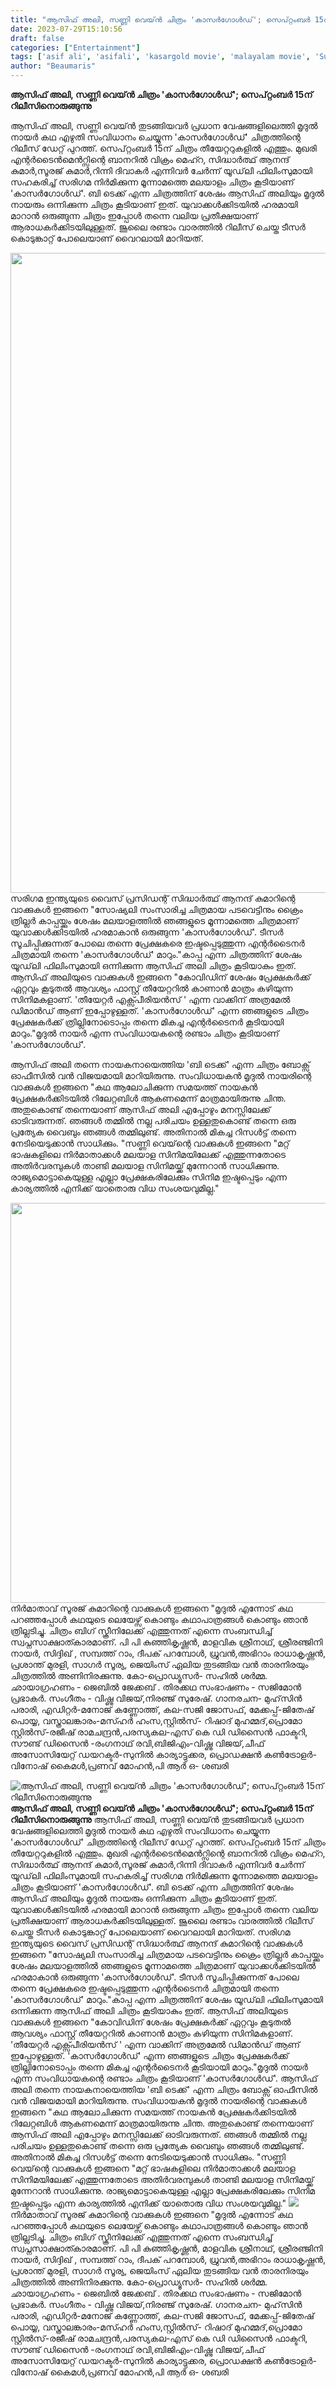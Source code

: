 ```yaml
---
title: "ആസിഫ് അലി, സണ്ണി വെയ്ൻ ചിത്രം 'കാസർഗോൾഡ്'; സെപ്റ്റംബർ 15ന് റിലീസിനൊരുങ്ങുന്നു"
date: 2023-07-29T15:10:56
draft: false
categories: ["Entertainment"]
tags: ['asif ali', 'asifali', 'kasargold movie', 'malayalam movie', 'Sunny Wayne']
author: "Beaumaris"
---
```


<strong>ആസിഫ് അലി, സണ്ണി വെയ്ൻ ചിത്രം 'കാസർഗോൾഡ്'; സെപ്റ്റംബർ 15ന് റിലീസിനൊരുങ്ങുന്നു</strong>

ആസിഫ് അലി, സണ്ണി വെയ്ൻ തുടങ്ങിയവർ പ്രധാന വേഷങ്ങളിലെത്തി മൃദുൽ നായർ കഥ എഴുതി സംവിധാനം ചെയ്യുന്ന 'കാസർഗോൾഡ്' ചിത്രത്തിന്റെ റിലീസ് ഡേറ്റ് പുറത്ത്. സെപ്റ്റംബർ 15ന് ചിത്രം തീയേറ്ററുകളിൽ എത്തും. മുഖരി എന്റർടൈൻമെൻറ്സിന്റെ ബാനറിൽ വിക്രം മെഹ്റ, സിദ്ധാർത്ഥ് ആനന്ദ് കുമാർ,സൂരജ് കുമാർ,റിന്നി ദിവാകർ എന്നിവർ ചേർന്ന് യൂഡ്‌ലി ഫിലിംസുമായി സഹകരിച്ച് സരിഗമ നിർമിക്കുന്ന മൂന്നാമത്തെ മലയാളം ചിത്രം കൂടിയാണ് 'കാസർഗോൾഡ്'. ബി ടെക്ക് എന്ന ചിത്രത്തിന് ശേഷം ആസിഫ് അലിയും മൃദുൽ നായരും ഒന്നിക്കുന്ന ചിത്രം കൂടിയാണ് ഇത്.
യുവാക്കൾക്കിടയിൽ ഹരമായി മാറാൻ ഒരുങ്ങുന്ന ചിത്രം ഇപ്പോൾ തന്നെ വലിയ പ്രതീക്ഷയാണ് ആരാധകർക്കിടയിലുള്ളത്. ജൂലൈ രണ്ടാം വാരത്തിൽ റിലീസ് ചെയ്ത ടീസർ കൊടുങ്കാറ്റ് പോലെയാണ് വൈറലായി മാറിയത്.

<a href="https://cdn.boolokam.com/articles/2023/07/bnbnbnbn.jpg"><img class="size-large wp-image-405160 aligncenter" src="https://cdn.boolokam.com/articles/2023/07/bnbnbnbn-819x1024.jpg" alt="" width="819" height="1024" /></a>സരിഗമ ഇന്ത്യയുടെ വൈസ് പ്രസിഡന്റ് സിദ്ധാർത്ഥ് ആനന്ദ് കുമാറിന്റെ വാക്കുകൾ ഇങ്ങനെ "സോഷ്യലി സംസാരിച്ച ചിത്രമായ പടവെട്ടിനും ക്രൈം ത്രില്ലർ കാപ്പയ്ക്കും ശേഷം മലയാളത്തിൽ ഞങ്ങളുടെ മൂന്നാമത്തെ ചിത്രമാണ് യുവാക്കൾക്കിടയിൽ ഹരമാകാൻ ഒരുങ്ങുന്ന 'കാസർഗോൾഡ്'. ടീസർ സൂചിപ്പിക്കുന്നത് പോലെ തന്നെ പ്രേക്ഷകരെ ഇഷ്ടപ്പെടുത്തുന്ന എന്റർടൈനർ ചിത്രമായി തന്നെ 'കാസർഗോൾഡ്' മാറും."കാപ്പ എന്ന ചിത്രത്തിന് ശേഷം യൂഡ്‌ലി ഫിലിംസുമായി ഒന്നിക്കുന്ന ആസിഫ് അലി ചിത്രം കൂടിയാകും ഇത്. ആസിഫ് അലിയുടെ വാക്കുകൾ ഇങ്ങനെ "കോവിഡിന് ശേഷം പ്രേക്ഷകർക്ക് ഏറ്റവും കൂടുതൽ ആവശ്യം ഫാസ്റ്റ് തീയേറ്ററിൽ കാണാൻ മാത്രം കഴിയുന്ന സിനിമകളാണ്. 'തീയേറ്റർ എക്സ്പീരിയൻസ് ' എന്ന വാക്കിന് അത്രമേൽ ഡിമാൻഡ് ആണ് ഇപ്പോഴുള്ളത്. 'കാസർഗോൾഡ്' എന്ന ഞങ്ങളുടെ ചിത്രം പ്രേക്ഷകർക്ക് ത്രില്ലിനോടൊപ്പം തന്നെ മികച്ച എന്റർടൈനർ കൂടിയായി മാറും."മൃദുൽ നായർ എന്ന സംവിധായകന്റെ രണ്ടാം ചിത്രം കൂടിയാണ് 'കാസർഗോൾഡ്'.

ആസിഫ് അലി തന്നെ നായകനായെത്തിയ 'ബി ടെക്ക്' എന്ന ചിത്രം ബോക്സ് ഓഫീസിൽ വൻ വിജയമായി മാറിയിരുന്നു. സംവിധായകൻ മൃദുൽ നായരിന്റെ വാക്കുകൾ ഇങ്ങനെ "കഥ ആലോചിക്കുന്ന സമയത്ത് നായകൻ പ്രേക്ഷകർക്കിടയിൽ റിലേറ്റബിൾ ആകണമെന്ന് മാത്രമായിരുന്നു ചിന്ത. അതുകൊണ്ട് തന്നെയാണ് ആസിഫ് അലി എപ്പോഴും മനസ്സിലേക്ക് ഓടിവരുന്നത്. ഞങ്ങൾ തമ്മിൽ നല്ല പരിചയം ഉള്ളതുകൊണ്ട് തന്നെ ഒരു പ്രത്യേക വൈബും ഞങ്ങൾ തമ്മിലുണ്ട്. അതിനാൽ മികച്ച റിസൾട്ട് തന്നെ നേടിയെടുക്കാൻ സാധിക്കും. "സണ്ണി വെയ്‌ന്റെ വാക്കുകൾ ഇങ്ങനെ "മറ്റ് ഭാഷകളിലെ നിർമാതാക്കൾ മലയാള സിനിമയിലേക്ക് എത്തുന്നതോടെ അതിർവരമ്പുകൾ താണ്ടി മലയാള സിനിമയ്ക്ക് മുന്നേറാൻ സാധിക്കുന്നു. രാജ്യമൊട്ടാകെയുള്ള എല്ലാ പ്രേക്ഷകരിലേക്കും സിനിമ ഇഷ്ടപ്പെടും എന്ന കാര്യത്തിൽ എനിക്ക് യാതൊരു വിധ സംശയവുമില്ല."

<a href="https://cdn.boolokam.com/articles/2023/07/ffqqqq-1.jpg"><img class="size-large wp-image-405161 aligncenter" src="https://cdn.boolokam.com/articles/2023/07/ffqqqq-1-1024x640.jpg" alt="" width="1024" height="640" /></a>നിർമാതാവ് സൂരജ് കുമാറിന്റെ വാക്കുകൾ ഇങ്ങനെ "മൃദുൽ എന്നോട് കഥ പറഞ്ഞപ്പോൾ കഥയുടെ ലെയേഴ്സ് കൊണ്ടും കഥാപാത്രങ്ങൾ കൊണ്ടും ഞാൻ ത്രില്ലടിച്ചു. ചിത്രം ബിഗ് സ്ക്രീനിലേക്ക് എത്തുന്നത് എന്നെ സംബന്ധിച്ച് സ്വപ്നസാക്ഷാത്കാരമാണ്. പി പി കുഞ്ഞികൃഷ്ണൻ, മാളവിക ശ്രീനാഥ്, ശ്രീരഞ്ജിനി നായർ, സിദ്ദിഖ് , സമ്പത്ത് റാം, ദീപക് പറമ്പോൾ, ധ്രുവൻ,അഭിറാം രാധാകൃഷ്ണൻ, പ്രശാന്ത് മുരളി, സാഗർ സൂര്യ, ജെയിംസ് ഏലിയ തുടങ്ങിയ വൻ താരനിരയും ചിത്രത്തിൽ അണിനിരക്കുന്നു. കോ-പ്രൊഡ്യൂസർ- സഹിൽ ശർമ്മ. ഛായാഗ്രഹണം - ജെബിൽ ജേക്കബ് . തിരക്കഥ സംഭാഷണം - സജിമോൻ പ്രഭാകർ. സംഗീതം - വിഷ്ണു വിജയ്,നിരഞ്ജ് സുരേഷ്. ഗാനരചന- മുഹ്‌സിൻ പരാരി, എഡിറ്റർ-മനോജ് കണ്ണോത്ത്, കല-സജി ജോസഫ്, മേക്കപ്പ്-ജിതേഷ് പൊയ്യ, വസ്ത്രാലങ്കാരം-മസ്ഹർ ഹംസ,സ്റ്റിൽസ്- റിഷാദ് മുഹമ്മദ്,പ്രൊമോ സ്റ്റിൽസ്-രജീഷ് രാമചന്ദ്രൻ,പരസ്യകല-എസ് കെ ഡി ഡിസൈൻ ഫാക്ടറി, സൗണ്ട് ഡിസൈൻ -രംഗനാഥ് രവി,ബിജിഎം-വിഷ്ണു വിജയ്,ചീഫ് അസോസിയേറ്റ് ഡയറക്ടർ-സുനിൽ കാര്യാട്ടുക്കര, പ്രൊഡക്ഷൻ കൺട്രോളർ-വിനോഷ് കൈമൾ,പ്രണവ് മോഹൻ,പി ആർ ഒ- ശബരി


![ആസിഫ് അലി, സണ്ണി വെയ്ൻ ചിത്രം 'കാസർഗോൾഡ്'; സെപ്റ്റംബർ 15ന് റിലീസിനൊരുങ്ങുന്നു](https://cdn.boolokam.com/articles/2023/07/bnbnbnbn-819x1024.jpg)**ആസിഫ് അലി, സണ്ണി വെയ്ൻ ചിത്രം 'കാസർഗോൾഡ്'; സെപ്റ്റംബർ 15ന് റിലീസിനൊരുങ്ങുന്നു** ആസിഫ് അലി, സണ്ണി വെയ്ൻ തുടങ്ങിയവർ പ്രധാന വേഷങ്ങളിലെത്തി മൃദുൽ നായർ കഥ എഴുതി സംവിധാനം ചെയ്യുന്ന 'കാസർഗോൾഡ്' ചിത്രത്തിന്റെ റിലീസ് ഡേറ്റ് പുറത്ത്. സെപ്റ്റംബർ 15ന് ചിത്രം തീയേറ്ററുകളിൽ എത്തും. മുഖരി എന്റർടൈൻമെൻറ്സിന്റെ ബാനറിൽ വിക്രം മെഹ്റ, സിദ്ധാർത്ഥ് ആനന്ദ് കുമാർ,സൂരജ് കുമാർ,റിന്നി ദിവാകർ എന്നിവർ ചേർന്ന് യൂഡ്‌ലി ഫിലിംസുമായി സഹകരിച്ച് സരിഗമ നിർമിക്കുന്ന മൂന്നാമത്തെ മലയാളം ചിത്രം കൂടിയാണ് 'കാസർഗോൾഡ്'. ബി ടെക്ക് എന്ന ചിത്രത്തിന് ശേഷം ആസിഫ് അലിയും മൃദുൽ നായരും ഒന്നിക്കുന്ന ചിത്രം കൂടിയാണ് ഇത്. യുവാക്കൾക്കിടയിൽ ഹരമായി മാറാൻ ഒരുങ്ങുന്ന ചിത്രം ഇപ്പോൾ തന്നെ വലിയ പ്രതീക്ഷയാണ് ആരാധകർക്കിടയിലുള്ളത്. ജൂലൈ രണ്ടാം വാരത്തിൽ റിലീസ് ചെയ്ത ടീസർ കൊടുങ്കാറ്റ് പോലെയാണ് വൈറലായി മാറിയത്. [](https://cdn.boolokam.com/articles/2023/07/bnbnbnbn.jpg)സരിഗമ ഇന്ത്യയുടെ വൈസ് പ്രസിഡന്റ് സിദ്ധാർത്ഥ് ആനന്ദ് കുമാറിന്റെ വാക്കുകൾ ഇങ്ങനെ "സോഷ്യലി സംസാരിച്ച ചിത്രമായ പടവെട്ടിനും ക്രൈം ത്രില്ലർ കാപ്പയ്ക്കും ശേഷം മലയാളത്തിൽ ഞങ്ങളുടെ മൂന്നാമത്തെ ചിത്രമാണ് യുവാക്കൾക്കിടയിൽ ഹരമാകാൻ ഒരുങ്ങുന്ന 'കാസർഗോൾഡ്'. ടീസർ സൂചിപ്പിക്കുന്നത് പോലെ തന്നെ പ്രേക്ഷകരെ ഇഷ്ടപ്പെടുത്തുന്ന എന്റർടൈനർ ചിത്രമായി തന്നെ 'കാസർഗോൾഡ്' മാറും."കാപ്പ എന്ന ചിത്രത്തിന് ശേഷം യൂഡ്‌ലി ഫിലിംസുമായി ഒന്നിക്കുന്ന ആസിഫ് അലി ചിത്രം കൂടിയാകും ഇത്. ആസിഫ് അലിയുടെ വാക്കുകൾ ഇങ്ങനെ "കോവിഡിന് ശേഷം പ്രേക്ഷകർക്ക് ഏറ്റവും കൂടുതൽ ആവശ്യം ഫാസ്റ്റ് തീയേറ്ററിൽ കാണാൻ മാത്രം കഴിയുന്ന സിനിമകളാണ്. 'തീയേറ്റർ എക്സ്പീരിയൻസ് ' എന്ന വാക്കിന് അത്രമേൽ ഡിമാൻഡ് ആണ് ഇപ്പോഴുള്ളത്. 'കാസർഗോൾഡ്' എന്ന ഞങ്ങളുടെ ചിത്രം പ്രേക്ഷകർക്ക് ത്രില്ലിനോടൊപ്പം തന്നെ മികച്ച എന്റർടൈനർ കൂടിയായി മാറും."മൃദുൽ നായർ എന്ന സംവിധായകന്റെ രണ്ടാം ചിത്രം കൂടിയാണ് 'കാസർഗോൾഡ്'. ആസിഫ് അലി തന്നെ നായകനായെത്തിയ 'ബി ടെക്ക്' എന്ന ചിത്രം ബോക്സ് ഓഫീസിൽ വൻ വിജയമായി മാറിയിരുന്നു. സംവിധായകൻ മൃദുൽ നായരിന്റെ വാക്കുകൾ ഇങ്ങനെ "കഥ ആലോചിക്കുന്ന സമയത്ത് നായകൻ പ്രേക്ഷകർക്കിടയിൽ റിലേറ്റബിൾ ആകണമെന്ന് മാത്രമായിരുന്നു ചിന്ത. അതുകൊണ്ട് തന്നെയാണ് ആസിഫ് അലി എപ്പോഴും മനസ്സിലേക്ക് ഓടിവരുന്നത്. ഞങ്ങൾ തമ്മിൽ നല്ല പരിചയം ഉള്ളതുകൊണ്ട് തന്നെ ഒരു പ്രത്യേക വൈബും ഞങ്ങൾ തമ്മിലുണ്ട്. അതിനാൽ മികച്ച റിസൾട്ട് തന്നെ നേടിയെടുക്കാൻ സാധിക്കും. "സണ്ണി വെയ്‌ന്റെ വാക്കുകൾ ഇങ്ങനെ "മറ്റ് ഭാഷകളിലെ നിർമാതാക്കൾ മലയാള സിനിമയിലേക്ക് എത്തുന്നതോടെ അതിർവരമ്പുകൾ താണ്ടി മലയാള സിനിമയ്ക്ക് മുന്നേറാൻ സാധിക്കുന്നു. രാജ്യമൊട്ടാകെയുള്ള എല്ലാ പ്രേക്ഷകരിലേക്കും സിനിമ ഇഷ്ടപ്പെടും എന്ന കാര്യത്തിൽ എനിക്ക് യാതൊരു വിധ സംശയവുമില്ല." [![](https://cdn.boolokam.com/articles/2023/07/ffqqqq-1-1024x640.jpg)](https://cdn.boolokam.com/articles/2023/07/ffqqqq-1.jpg)നിർമാതാവ് സൂരജ് കുമാറിന്റെ വാക്കുകൾ ഇങ്ങനെ "മൃദുൽ എന്നോട് കഥ പറഞ്ഞപ്പോൾ കഥയുടെ ലെയേഴ്സ് കൊണ്ടും കഥാപാത്രങ്ങൾ കൊണ്ടും ഞാൻ ത്രില്ലടിച്ചു. ചിത്രം ബിഗ് സ്ക്രീനിലേക്ക് എത്തുന്നത് എന്നെ സംബന്ധിച്ച് സ്വപ്നസാക്ഷാത്കാരമാണ്. പി പി കുഞ്ഞികൃഷ്ണൻ, മാളവിക ശ്രീനാഥ്, ശ്രീരഞ്ജിനി നായർ, സിദ്ദിഖ് , സമ്പത്ത് റാം, ദീപക് പറമ്പോൾ, ധ്രുവൻ,അഭിറാം രാധാകൃഷ്ണൻ, പ്രശാന്ത് മുരളി, സാഗർ സൂര്യ, ജെയിംസ് ഏലിയ തുടങ്ങിയ വൻ താരനിരയും ചിത്രത്തിൽ അണിനിരക്കുന്നു. കോ-പ്രൊഡ്യൂസർ- സഹിൽ ശർമ്മ. ഛായാഗ്രഹണം - ജെബിൽ ജേക്കബ് . തിരക്കഥ സംഭാഷണം - സജിമോൻ പ്രഭാകർ. സംഗീതം - വിഷ്ണു വിജയ്,നിരഞ്ജ് സുരേഷ്. ഗാനരചന- മുഹ്‌സിൻ പരാരി, എഡിറ്റർ-മനോജ് കണ്ണോത്ത്, കല-സജി ജോസഫ്, മേക്കപ്പ്-ജിതേഷ് പൊയ്യ, വസ്ത്രാലങ്കാരം-മസ്ഹർ ഹംസ,സ്റ്റിൽസ്- റിഷാദ് മുഹമ്മദ്,പ്രൊമോ സ്റ്റിൽസ്-രജീഷ് രാമചന്ദ്രൻ,പരസ്യകല-എസ് കെ ഡി ഡിസൈൻ ഫാക്ടറി, സൗണ്ട് ഡിസൈൻ -രംഗനാഥ് രവി,ബിജിഎം-വിഷ്ണു വിജയ്,ചീഫ് അസോസിയേറ്റ് ഡയറക്ടർ-സുനിൽ കാര്യാട്ടുക്കര, പ്രൊഡക്ഷൻ കൺട്രോളർ-വിനോഷ് കൈമൾ,പ്രണവ് മോഹൻ,പി ആർ ഒ- ശബരി
